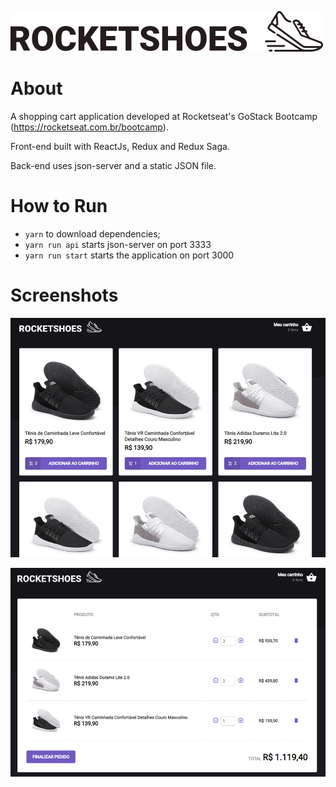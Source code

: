 ![Rocketshoes Logo](/.github/logo.png)
# About

A shopping cart application developed at Rocketseat's GoStack Bootcamp (https://rocketseat.com.br/bootcamp).

Front-end built with ReactJs, Redux and Redux Saga.

Back-end uses json-server and a static JSON file.

# How to Run
* `yarn` to download dependencies;
* `yarn run api` starts json-server on port 3333
* `yarn run start` starts the application on port 3000

# Screenshots

![Screenshot 01](/.github/screen01.png)

![Screenshot 02](/.github/screen02.png)
